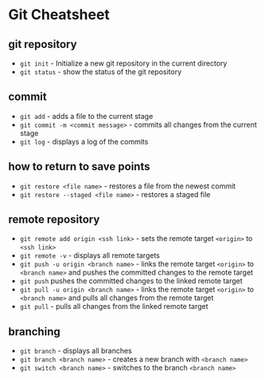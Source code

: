 # Git Cheatsheet

## git repository

- `git init` - Initialize a new git repository in the current directory
- `git status` - show the status of the git repository

## commit

- `git add` - adds a file to the current stage
- `git commit -m <commit message>` - commits all changes from the current stage
- `git log` - displays a log of the commits

## how to return to save points

- `git restore <file name>` - restores a file from the newest commit
- `git restore --staged <file name>` - restores a staged file 

## remote repository

- `git remote add origin <ssh link>` - sets the remote target `<origin>` to `<ssh link>`
- `git remote -v` - displays all remote targets
- `git push -u origin <branch name>` - links the remote target `<origin>` to `<branch name>` and pushes the committed changes to the remote target
- `git push` pushes the committed changes to the linked remote target
- `git pull -u origin <branch name>` - links the remote target `<origin>` to `<branch name>` and pulls all changes from the remote target
- `git pull` - pulls all changes from the linked remote target

## branching

- `git branch` - displays all branches 
- `git branch <branch name>` - creates a new branch with `<branch name>`
- `git switch <branch name>` - switches to the branch `<branch name>` 

